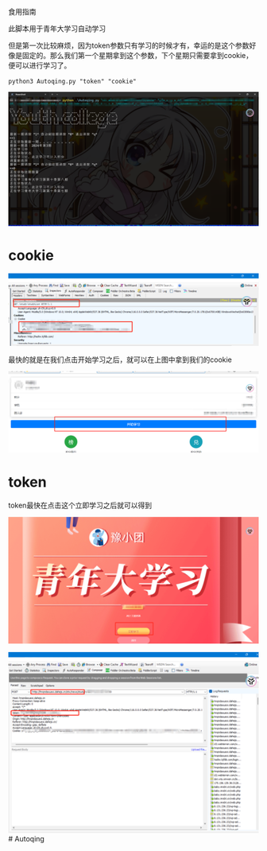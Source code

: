 食用指南

此脚本用于青年大学习自动学习

但是第一次比较麻烦，因为token参数只有学习的时候才有，幸运的是这个参数好像是固定的。那么我们第一个星期拿到这个参数，下个星期只需要拿到cookie，便可以进行学习了。



```
python3 Autoqing.py "token" "cookie"
```



![image-20240420193004554](./image/image-20240420193004554.png)

# cookie

![image-20240420192300037](image/image-20240420192300037.png)

最快的就是在我们点击开始学习之后，就可以在上图中拿到我们的cookie

![image-20240420192409710](./image/image-20240420192409710.png)



# token

token最快在点击这个立即学习之后就可以得到

![image-20240420192441044](./image/image-20240420192441044.png)

![image-20240420192726285](./image/image-20240420192726285.png)# Autoqing
